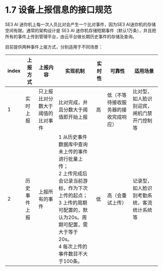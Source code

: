 # 1.7 设备上报信息的接口规范

SE3 AI 迷你机上每一次人员比对会产生一个比对事件，因为SE3 AI迷你机的存储空间有限。通常的架构设计是 SE3 AI 迷你机存储短期事件（默认1万条），并且把所有的事件上传到管理平台，由云平台做长期历史事件的存储及查询。

目前提供两种事件上报方式，分别适用于不同场景：

| **index** | **上报方式** | **上报内容**                     | **实现机制**                                                 | **实时性** | **可靠性**                           | **适用场景**                               |
| --------- | ------------ | -------------------------------- | ------------------------------------------------------------ | ---------- | ------------------------------------ | ------------------------------------------ |
| 1         | 实时上报     | 只上报比对分数大于阈值的比对事件 | 比对完成，并且分数大于阈值即开始上报                         | 高         | 低（不等待接收服务器的接收完成响应） | 比对型，如人脸识别迎宾，闸机门禁开门控制等 |
| 2         | 历史事件上报 | 上报所有的事件                   | 1 从历史事件数据库中查询未上传的事件进行批量上传； <br />2 上传完成后会记录当前游标，作为下次上传的起点； <br />3 上传的周期可配置的，默认为20s。周期可配置，需大于等于20s。 <br />4 每次上传的事件数目不大于100条。 | 低         | 高（会重试上传）                     | 记录型，如人脸识别考勤系统，客流统计系统等 |


